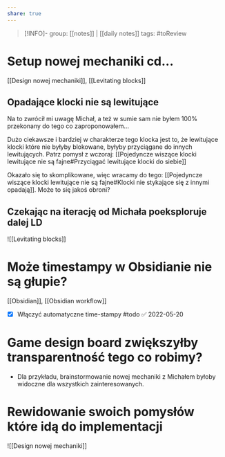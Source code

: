 ```yaml
---
share: true
---
```

> [!INFO]-
> group: [[notes]] | [[daily notes]] 
> tags: #toReview

# Setup nowej mechaniki cd...
[[Design nowej mechaniki]], [[Levitating blocks]]
## Opadające klocki nie są lewitujące
Na to zwrócił mi uwagę Michał, a też w sumie sam nie byłem 100% przekonany do tego co zaproponowałem...

Dużo ciekawsze i bardziej w charakterze tego klocka jest to, że lewitujące klocki które nie byłyby blokowane, byłyby przyciągane do innych lewitujących. Patrz pomysł z wczoraj: [[Pojedyncze wiszące klocki lewitujące nie są fajne#Przyciągać lewitujące klocki do siebie]]

Okazało się to skomplikowane, więc wracamy do tego: [[Pojedyncze wiszące klocki lewitujące nie są fajne#Klocki nie stykające się z innymi opadają]]. Może to się jakoś obroni?

## Czekając na iterację od Michała poeksploruje dalej LD        

![[Levitating blocks]]



# Może timestampy w Obsidianie nie są głupie?
[[Obsidian]], [[Obsidian workflow]]
- [x] Włączyć automatyczne time-stampy #todo ✅ 2022-05-20

# Game design board zwiększyłby transparentność tego co robimy?
- Dla przykładu, brainstormowanie nowej mechaniki z Michałem byłoby widoczne dla wszystkich zainteresowanych.

# Rewidowanie swoich pomysłów które idą do implementacji
![[Design nowej mechaniki]]